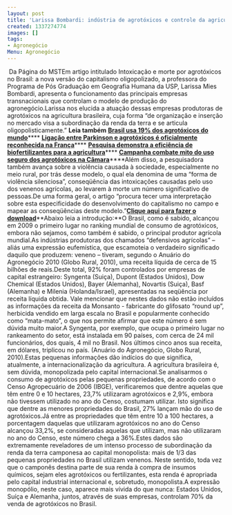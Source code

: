 ```yaml
---
layout: post
title: 'Larissa Bombardi: indústria de agrotóxicos e controle da agricultura'
created: 1337274774
images: []
tags:
- Agronegócio
Menu: Agronegócio
---
```

 Da Página do MSTEm artigo intitulado
Intoxicação e morte por agrotóxicos no Brasil: a nova versão do capitalismo oligopolizado, a professora do Programa de Pós Graduação em Geografia Humana da USP, Larissa Mies Bombardi, apresenta o funcionamento das principais empresas transnacionais que controlam o modelo de produção do agronegócio.Larissa nos elucida a atuação dessas empresas produtoras de agrotóxicos na agricultura brasileira, cuja forma “de organização e inserção no mercado visa a subordinação da renda da terra e se articula oligopolisticamente.” **Leia também**
[**Brasil usa 19% dos agrotóxicos do mundo**](http://www.mst.org.br/content/brasil-usa-19-dos-agrotoxicos-produzidos-no-mundo-diz-diretor-da-anvisa)****
[**Ligação entre Parkinson e agrotóxicos é oficialmente reconhecida na França**](http://www.mst.org.br/Ligacao-entre-o-Mal-de-Parkinson-e-agrotoxicos-e-oficialmente-reconhecida-na-Franca)****
[**Pesquisa demonstra a eficiência de biofertilizantes para a agricultura**](http://www.mst.org.br/Pesquisa-aponta-que-biofertilizantes-geram-economia-ao-agricultor)****
[**Campanha combate mito do uso seguro dos agrotóxicos na Câmara**](http://www.mst.org.br/Campanha-combate-mito-do-uso-seguro-dos-agrotoxicos-na-Camara-dos-Deputados)****Além disso, a pesquisadora também avança sobre a violência causada à sociedade, especialmente no meio rural, por trás desse modelo, o qual ela denomina de uma “forma de violência silenciosa”, conseqüência das intoxicações causadas pelo uso dos venenos agrícolas, ao levarem à morte um número significativo de pessoas.De uma forma geral, o artigo “procura tecer uma interpretação sobre esta especificidade do desenvolvimento do capitalismo no campo e mapear as conseqüências deste modelo.”[**Clique aqui para fazer o download**](http://www.mst.org.br/sites/default/files/Larissa_Mies_Bombardi_artigo_agrot%C3%B3xicos-1.pdf)**Abaixo leia a introdução:**O Brasil, como é sabido, alcançou em 2009 o primeiro lugar no ranking mundial de consumo de agrotóxicos, embora não sejamos, como também é sabido, o principal produtor agrícola mundial.As indústrias produtoras dos chamados “defensivos agrícolas” – aliás uma expressão eufemística, que escamoteia o verdadeiro significado daquilo que produzem: veneno – tiveram, segundo o Anuário do Agronegócio 2010 (Globo Rural, 2010), uma receita líquida de cerca de 15 bilhões de reais.Deste total, 92% foram controlados por empresas de capital estrangeiro: Syngenta (Suiça), Dupont (Estados Unidos), Dow Chemical (Estados Unidos), Bayer (Alemanha), Novartis (Suiça), Basf (Alemanha) e Milenia (Holanda/Israel), apresentadas na seqüência por receita líquida obtida. Vale mencionar que nestes dados não estão incluídos as informações da receita da Monsanto - fabricante do glifosato “round up”, herbicida vendido em larga escala no Brasil e popularmente conhecido como “mata-mato”, o que nos permite afirmar que este número é sem dúvida muito maior.A Syngenta, por exemplo, que ocupa o primeiro lugar no rankeamento do setor, está instalada em 90 países, com cerca de 24 mil funcionários, dos quais, 4 mil no Brasil. Nos últimos cinco anos sua receita, em dólares, triplicou no país. (Anuário do Agronegócio, Globo Rural, 2010).Estas pequenas informações dão indícios do que significa, atualmente, a internacionalização da agricultura. A agricultura brasileira é, sem dúvida, monopolizada pelo capital internacional.Se analisarmos o consumo de agrotóxicos pelas pequenas propriedades, de acordo com o Censo Agropecuário de 2006 (IBGE), verificaremos que dentre aquelas que têm entre 0 e 10 hectares, 23,7% utilizaram agrotóxicos e 2,9%, embora não tivessem utilizado no ano do Censo, costumam utilizar. Isto significa que dentre as menores propriedades do Brasil, 27% lançam mão do uso de agrotóxicos.Já entre as propriedades que têm entre 10 a 100 hectares, a porcentagem daquelas que utilizaram agrotóxicos no ano do Censo alcançou 33,2%, se consideradas aquelas que utilizam, mas não utilizaram no ano do Censo, este número chega a 36%.Estes dados são extremamente reveladores de um intenso processo de subordinação da renda da terra camponesa ao capital monopolista: mais de 1/3 das pequenas propriedades no Brasil utilizam venenos. Neste sentido, toda vez que o camponês destina parte de sua renda à compra de insumos químicos, sejam eles agrotóxicos ou fertilizantes, esta renda é apropriada pelo capital industrial internacional e, sobretudo, monopolista.A expressão monopólio, neste caso, aparece mais vívida do que nunca: Estados Unidos, Suíça e Alemanha, juntos, através de suas empresas, controlam 70% da venda de agrotóxicos no Brasil.

  
